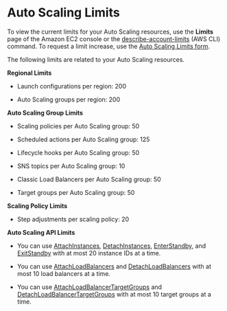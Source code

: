 # Auto Scaling Limits<a name="as-account-limits"></a>

To view the current limits for your Auto Scaling resources, use the **Limits** page of the Amazon EC2 console or the [describe\-account\-limits](http://docs.aws.amazon.com/cli/latest/reference/autoscaling/describe-account-limits.html) \(AWS CLI\) command\. To request a limit increase, use the [Auto Scaling Limits form](https://console.aws.amazon.com/support/home#/case/create?issueType=service-limit-increase&limitType=service-code-auto-scaling)\.

The following limits are related to your Auto Scaling resources\.

**Regional Limits**

+ Launch configurations per region: 200

+ Auto Scaling groups per region: 200

**Auto Scaling Group Limits**

+ Scaling policies per Auto Scaling group: 50

+ Scheduled actions per Auto Scaling group: 125

+ Lifecycle hooks per Auto Scaling group: 50

+ SNS topics per Auto Scaling group: 10

+ Classic Load Balancers per Auto Scaling group: 50

+ Target groups per Auto Scaling group: 50

**Scaling Policy Limits**

+ Step adjustments per scaling policy: 20

**Auto Scaling API Limits**

+ You can use [AttachInstances](http://docs.aws.amazon.com/autoscaling/ec2/APIReference/API_AttachInstances.html), [DetachInstances](http://docs.aws.amazon.com/autoscaling/ec2/APIReference/API_DetachInstances.html), [EnterStandby](http://docs.aws.amazon.com/autoscaling/ec2/APIReference/API_EnterStandby.html), and [ExitStandby](http://docs.aws.amazon.com/autoscaling/ec2/APIReference/API_ExitStandby.html) with at most 20 instance IDs at a time\.

+ You can use [AttachLoadBalancers](http://docs.aws.amazon.com/autoscaling/ec2/APIReference/API_AttachLoadBalancers.html) and [DetachLoadBalancers](http://docs.aws.amazon.com/autoscaling/ec2/APIReference/API_DetachLoadBalancers.html) with at most 10 load balancers at a time\.

+ You can use [AttachLoadBalancerTargetGroups](http://docs.aws.amazon.com/autoscaling/ec2/APIReference/API_AttachLoadBalancerTargetGroups.html) and [DetachLoadBalancerTargetGroups](http://docs.aws.amazon.com/autoscaling/ec2/APIReference/API_DetachLoadBalancerTargetGroups.html) with at most 10 target groups at a time\.